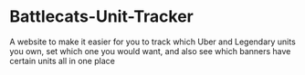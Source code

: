 # Battlecats-Unit-Tracker
A website to make it easier for you to track which Uber and Legendary units you own, set which one you would want, and also see which banners have certain units all in one place
